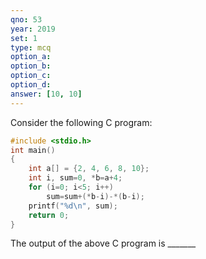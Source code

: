 ```yaml
---
qno: 53
year: 2019
set: 1
type: mcq
option_a:
option_b:
option_c:
option_d:
answer: [10, 10]
---
```


Consider the following C program:

```c
#include <stdio.h>
int main()
{
    int a[] = {2, 4, 6, 8, 10};
    int i, sum=0, *b=a+4;
    for (i=0; i<5; i++)
        sum=sum+(*b-i)-*(b-i);
    printf("%d\n", sum);
    return 0;
}
```

The output of the above C program is _______